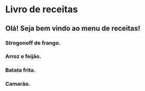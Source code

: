 # Livro de receitas
## Olá! Seja bem vindo ao menu de receitas!
### Strogonoff de frango.
### Arroz e feijão.
### Batata frita.
### Camarão.
